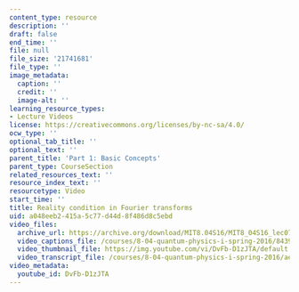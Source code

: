 ```yaml
---
content_type: resource
description: ''
draft: false
end_time: ''
file: null
file_size: '21741681'
file_type: ''
image_metadata:
  caption: ''
  credit: ''
  image-alt: ''
learning_resource_types:
- Lecture Videos
license: https://creativecommons.org/licenses/by-nc-sa/4.0/
ocw_type: ''
optional_tab_title: ''
optional_text: ''
parent_title: 'Part 1: Basic Concepts'
parent_type: CourseSection
related_resources_text: ''
resource_index_text: ''
resourcetype: Video
start_time: ''
title: Reality condition in Fourier transforms
uid: a048eeb2-415a-5c77-d44d-8f486d8c5ebd
video_files:
  archive_url: https://archive.org/download/MIT8.04S16/MIT8_04S16_lec07_s2_300k.mp4
  video_captions_file: /courses/8-04-quantum-physics-i-spring-2016/8439487cc1e35d67b72debd7f9c903c8_DvFb-D1zJTA.vtt
  video_thumbnail_file: https://img.youtube.com/vi/DvFb-D1zJTA/default.jpg
  video_transcript_file: /courses/8-04-quantum-physics-i-spring-2016/ae039c99e07d3a3c2072d152dc1745bb_DvFb-D1zJTA.pdf
video_metadata:
  youtube_id: DvFb-D1zJTA
---
```

